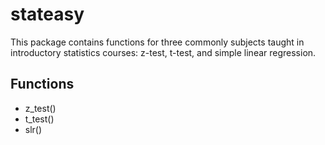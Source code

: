 # stateasy
This package contains functions for three commonly subjects taught in introductory statistics courses: z-test, t-test, and simple linear regression.

## Functions
- z_test()
- t_test()
- slr()